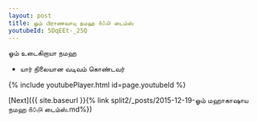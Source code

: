 ```yaml
---
layout: post
title: ஓம் பிராணவாயு நமஹ ௧௦௮ டைம்ஸ்
youtubeId: 5DqEEt-_25Q
---
```

 
 
 ஓம் உடைகிறாயா நமஹ  
 
 -  யார் நிலையான வடிவம் கொண்டவர் 
 
  
 
  
 
 
 
 
 
 


{% include youtubePlayer.html id=page.youtubeId %}
 
[Next]({{ site.baseurl }}{% link  split2/_posts/2015-12-19-ஓம் மஹாகாஷாய நமஹ ௧௦௮ டைம்ஸ்.md%})
 
